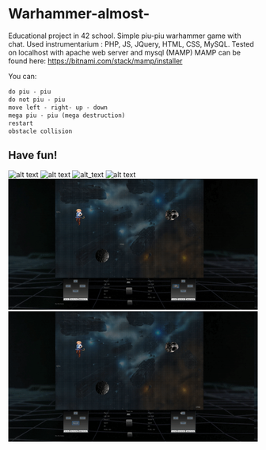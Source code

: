 # Warhammer-almost-
Educational project in 42 school. Simple piu-piu warhammer game with chat. 
Used instrumentarium : PHP, JS, JQuery, HTML, CSS, MySQL.
Tested on localhost with apache web server and mysql (MAMP)
MAMP can be found here: https://bitnami.com/stack/mamp/installer

You can:

````
do piu - piu
do not piu - piu
move left - right- up - down
mega piu - piu (mega destruction)
restart
obstacle collision
````

## Have fun!

![alt text](https://github.com/DA-NDI/Warhammer-almost-/blob/master/Screenshots/1.png)
![alt text](https://github.com/DA-NDI/Warhammer-almost-/blob/master/Screenshots/2.png)
![alt_text](https://github.com/DA-NDI/Warhammer-almost-/blob/master/Screenshots/3.png)
![alt text](https://github.com/DA-NDI/Warhammer-almost-/blob/master/Screenshots/4.png)
![alt text](https://github.com/DA-NDI/Warhammer-almost-/blob/master/Screenshots/5.gif)
![alt text](https://github.com/DA-NDI/Warhammer-almost-/blob/master/Screenshots/6.gif)
